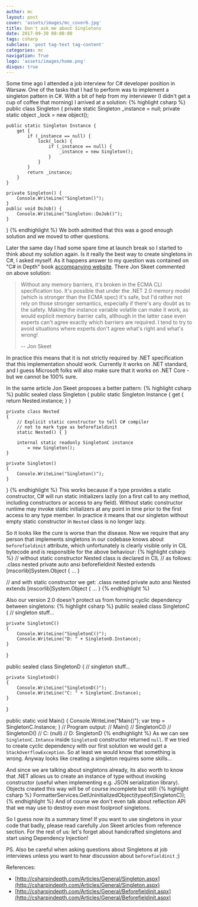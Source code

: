 ```yaml
---
author: mc
layout: post
cover: 'assets/images/mc_cover6.jpg'
title: Don't ask me about Singletons
date: 2017-09-30 00:00:00
tags: csharp
subclass: 'post tag-test tag-content'
categories: mc
navigation: True
logo: 'assets/images/home.png'
disqus: true
---
```


Some time ago I attended a job interview for C# developer position in Warsaw.
One of the tasks that I had to perform was to implement a singleton pattern
in C#. With a bit of help from my interviewer
(I didn't get a cup of coffee that morning) I arrived at a solution:
{% highlight csharp %}
public class Singleton {
    private static Singleton _instance = null;
    private static object _lock = new object();
    
    public static Singleton Instance {
        get {
            if (_instance == null) {
                lock(_lock) {
                    if (_instance == null) {
                        _instance = new Singleton();    
                    }
                }
            }
            return _instance;
        }
    }
    
    private Singleton() {
        Console.WriteLine("Singleton()");   
    }
    public void DoJob() {
        Console.WriteLine("Singleton::DoJob()");
    }
}
{% endhighlight %}
We both admitted that this was a good enough solution 
and we moved to other questions.

Later the same day I had some spare time
at launch break so I started to think about my solution again.
Is it really the best way to create singletons in C#, I asked myself.
As it happens answer to my question was contained on
"C# in Depth" book 
[accompanying website](http://csharpindepth.com/Articles/General/Singleton.aspx#dcl).
There Jon Skeet commented on above solution:

>Without any memory barriers, it's broken in the ECMA CLI specification too. It's possible that under the .NET 2.0 memory model (which is stronger than the ECMA spec) it's safe, but I'd rather not rely on those stronger semantics, especially if there's any doubt as to the safety. Making the instance variable volatile can make it work, as would explicit memory barrier calls, although in the latter case even experts can't agree exactly which barriers are required. I tend to try to avoid situations where experts don't agree what's right and what's wrong!
>
> -- Jon Skeet

In practice this means that it is not strictly required by .NET specification
that this implementation should work. Currently it works on .NET standard,
and I guess Microsoft folks will also make sure that it 
works on .NET Core - but we cannot be 100% sure.

In the same article Jon Skeet proposes a better pattern:
{% highlight csharp %}
public sealed class Singleton
{
    public static Singleton Instance { 
        get { return Nested.instance; } }
        
    private class Nested
    {
        // Explicit static constructor to tell C# compiler
        // not to mark type as beforefieldinit
        static Nested() { }

        internal static readonly SingletonC instance 
            = new Singleton();
    }

    private Singleton()
    {
        Console.WriteLine("Singleton()");
    }
}
{% endhighlight %}
This works because if a type provides a static constructor, C# will
run static initializers lazily (on a first call to any method, including
constructors or access to any field). Without static constructor
runtime may invoke static initializers at any point in time prior to
the first access to any type member. In practice it means that our
singleton without empty static constructor in `Nested` class is no longer lazy.

So it looks like the cure is worse than the disease. Now we require that
any person that implements singletons in our codebase knows about
`beforefieldinit` attribute, which 
unfortunately is clearly visible only in CIL bytecode and is responsible
for the above behaviour:
{% highlight csharp %}
// without static constructor Nested class is declared in CIL
// as follows:
.class nested private auto ansi beforefieldinit Nested
        extends [mscorlib]System.Object
    { ... }

// and with static constructor we get:
.class nested private auto ansi Nested
        extends [mscorlib]System.Object
    { ... }
{% endhighlight %}

Also our version 2.0 doesn't protect us 
from forming cyclic dependency between singletons:
{% highlight csharp %}
public sealed class SingletonC
{
    // singleton stuff...

    private SingletonC()
    {
        Console.WriteLine("SingletonC()");
        Console.WriteLine("D: " + SingletonD.Instance);
    }
}

public sealed class SingletonD
{
    // singleton stuff...

    private SingletonD()
    {
        Console.WriteLine("SingletonD()");
        Console.WriteLine("C: " + SingletonC.Instance);
    }
}

public static void Main()
{
    Console.WriteLine("Main()");
    var tmp = SingletonC.Instance;
}
// Program output:
// Main()
// SingletonC()
// SingletonD()
// C: (null)
// D: SingletonD
{% endhighlight %}
As we can see `SingletonC.Intance` inside `SingletonD` constructor
returned `null`. If we tried to create cyclic dependency with our
first solution we would get a `StackOverflowException`. So at least
we would know that something is wrong.
Anyway looks like creating a singleton requires some skills...

And since we are talking about singletons already, its also worth to
know that .NET allows us to create an instance of type without invoking
constructor (useful when implementing e.g. JSON serialization library).
Objects created this way will be of course incomplete but still:
{% highlight csharp %}
FormatterServices.GetUninitializedObject(typeof(SingletonC));
{% endhighlight %}
And of course we don't even talk about reflection API that we may use to
destroy even most foolproof singletons.

So I guess now its a summary time! If you want to use singletons in
your code that badly, please read carefully Jon Skeet articles
from reference section. For the rest of us: let's forget about 
handcrafted singletons
and start using Dependency Injection!

PS. Also be careful when asking questions about Singletons 
at job interviews unless
you want to hear discussion about `beforefieldinit` ;)

References:

* [http://csharpindepth.com/Articles/General/Singleton.aspx](http://csharpindepth.com/Articles/General/Singleton.aspx)
* [http://csharpindepth.com/Articles/General/Beforefieldinit.aspx](http://csharpindepth.com/Articles/General/Beforefieldinit.aspx)


